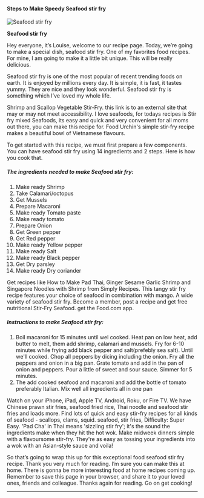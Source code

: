             

#### Steps to Make Speedy Seafood stir fry

![Seafood stir fry](https://img-global.cpcdn.com/recipes/ef9dacdee206e148/751x532cq70/seafood-stir-fry-recipe-main-photo.jpg)

**Seafood stir fry**

Hey everyone, it’s Louise, welcome to our recipe page. Today, we’re going to make a special dish, seafood stir fry. One of my favorites food recipes. For mine, I am going to make it a little bit unique. This will be really delicious.

Seafood stir fry is one of the most popular of recent trending foods on earth. It is enjoyed by millions every day. It is simple, it is fast, it tastes yummy. They are nice and they look wonderful. Seafood stir fry is something which I’ve loved my whole life.

Shrimp and Scallop Vegetable Stir-Fry. this link is to an external site that may or may not meet accessibility. I love seafoods, for todays recipes is Stir fry mixed Seafoods, its easy and quick and very convenient for all moms out there, you can make this recipe for. Food Urchin's simple stir-fry recipe makes a beautiful bowl of Vietnamese flavours.

To get started with this recipe, we must first prepare a few components. You can have seafood stir fry using 14 ingredients and 2 steps. Here is how you cook that.

##### The ingredients needed to make Seafood stir fry:

1.  Make ready Shrimp
2.  Take Calamari/octopus
3.  Get Mussels
4.  Prepare Macaroni
5.  Make ready Tomato paste
6.  Make ready tomato
7.  Prepare Onion
8.  Get Green pepper
9.  Get Red pepper
10.  Make ready Yellow pepper
11.  Make ready Salt
12.  Make ready Black pepper
13.  Get Dry parsley
14.  Make ready Dry coriander

Get recipes like How to Make Pad Thai, Ginger Sesame Garlic Shrimp and Singapore Noodles with Shrimp from Simply Recipes. This tangy stir fry recipe features your choice of seafood in combination with mango. A wide variety of seafood stir fry. Become a member, post a recipe and get free nutritional Stir-Fry Seafood. get the Food.com app.

##### Instructions to make Seafood stir fry:

1.  Boil macaroni for 15 minutes until wel cooked. Heat pan on low heat, add butter to melt, them add shrimp, calamari and mussels. Fry for 6-10 minutes while frying add black pepper and salt(prefebly sea salt). Until we'll cooked. Chop all peppers by dicing including the onion. Fry all the peppers and onion in a big pan. Grate tomato and add in the pan of onion and peppers. Pour a little of sweet and sour sauce. Simmer for 5 minutes.
2.  The add cooked seafood and macaroni and add the bottle of tomato preferably Italian. Mix well all ingredients all in one pan

Watch on your iPhone, iPad, Apple TV, Android, Roku, or Fire TV. We have Chinese prawn stir fries, seafood fried rice, Thai noodle and seafood stir fries and loads more. Find lots of quick and easy stir-fry recipes for all kinds of seafood - scallops, clams, squid. seafood, stir fries, Difficulty: Super Easy. 'Pad Cha' in Thai means 'sizzling stir fry'; it's the sound the ingredients make when they hit the hot wok. Make midweek dinners simple with a flavoursome stir-fry. They're as easy as tossing your ingredients into a wok with an Asian-style sauce and voila!

So that’s going to wrap this up for this exceptional food seafood stir fry recipe. Thank you very much for reading. I’m sure you can make this at home. There is gonna be more interesting food at home recipes coming up. Remember to save this page in your browser, and share it to your loved ones, friends and colleague. Thanks again for reading. Go on get cooking!

* * *